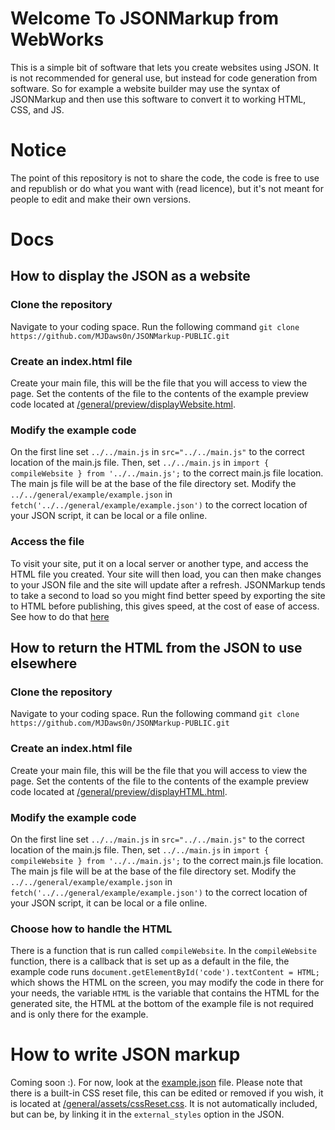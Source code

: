 # Welcome To JSONMarkup from WebWorks

This is a simple bit of software that lets you create websites using JSON. It is not recommended for general use, but instead for code generation from software. So for example a website builder may use the syntax of JSONMarkup and then use this software to convert it to working HTML, CSS, and JS.

# Notice

The point of this repository is not to share the code, the code is free to use and republish or do what you want with (read licence), but it's not meant for people to edit and make their own versions.

# Docs
## How to display the JSON as a website
### Clone the repository
Navigate to your coding space. Run the following command
`git clone https://github.com/MJDaws0n/JSONMarkup-PUBLIC.git`

### Create an index.html file
Create your main file, this will be the file that you will access to view the page. Set the contents of the file to the contents of the example preview code located at [/general/preview/displayWebsite.html](https://github.com/MJDaws0n/JSONMarkup-PUBLIC/blob/main/general/preview/displayWebsite.html).

### Modify the example code
On the first line set `../../main.js` in `src="../../main.js"` to the correct location of the main.js file. Then, set `../../main.js` in `import { compileWebsite } from '../../main.js';` to the correct main.js file location. The main js file will be at the base of the file directory set. Modify the `../../general/example/example.json` in `fetch('../../general/example/example.json')` to the correct location of your JSON script, it can be local or a file online.

### Access the file
To visit your site, put it on a local server or another type, and access the HTML file you created. Your site will then load, you can then make changes to your JSON file and the site will update after a refresh. JSONMarkup tends to take a second to load so you might find better speed by exporting the site to HTML before publishing, this gives speed, at the cost of ease of access. See how to do that [here](#how-to-return-the-html-from-the-json-to-use-elsewhere)

## How to return the HTML from the JSON to use elsewhere
### Clone the repository
Navigate to your coding space. Run the following command
`git clone https://github.com/MJDaws0n/JSONMarkup-PUBLIC.git`

### Create an index.html file
Create your main file, this will be the file that you will access to view the page. Set the contents of the file to the contents of the example preview code located at [/general/preview/displayHTML.html](https://github.com/MJDaws0n/JSONMarkup-PUBLIC/blob/main/general/preview/displayHTML.html).

### Modify the example code
On the first line set `../../main.js` in `src="../../main.js"` to the correct location of the main.js file. Then, set `../../main.js` in `import { compileWebsite } from '../../main.js';` to the correct main.js file location. The main js file will be at the base of the file directory set. Modify the `../../general/example/example.json` in `fetch('../../general/example/example.json')` to the correct location of your JSON script, it can be local or a file online.

### Choose how to handle the HTML
There is a function that is run called `compileWebsite`. In the `compileWebsite` function, there is a callback that is set up as a default in the file, the example code runs `document.getElementById('code').textContent = HTML;` which shows the HTML on the screen, you may modify the code in there for your needs, the variable `HTML` is the variable that contains the HTML for the generated site, the HTML at the bottom of the example file is not required and is only there for the example.

# How to write JSON markup 
Coming soon :). For now, look at the [example.json](https://github.com/MJDaws0n/JSONMarkup-PUBLIC/blob/main/general/example/example.json) file. Please note that there is a built-in CSS reset file, this can be edited or removed if you wish, it is located at [/general/assets/cssReset.css](https://github.com/MJDaws0n/JSONMarkup-PUBLIC/blob/main/general/assets/cssReset.css). It is not automatically included, but can be, by linking it in the `external_styles` option in the JSON.
